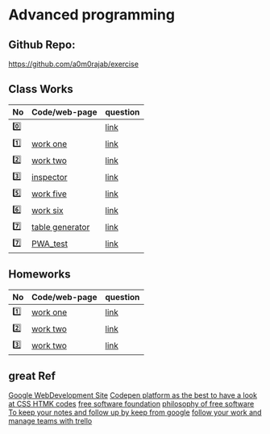 # Advanced programming

## Github Repo:
https://github.com/a0m0rajab/exercise

## Class Works

| No      | Code/web-page                        | question                                                                   |
| ------- | ------------------------------------ | -------------------------------------------------------------------------- |
| :zero:  | []()                                 | [link](https://groups.google.com/forum/#!topic/fsmvu-mae/1gn41Vtkj6Y)      |
| :one:   | [work one](JSuniWork/CW1.html)       | [link](https://groups.google.com/forum/#!topic/fsmvu-mae/IvKDmXMwrM8)      |
| :two:   | [work two](JSuniWork/CW2/roadMap.md) | [link](https://groups.google.com/forum/#!topic/fsmvu-mae/hwM_bADloQU)      |
| :three: | [inspector](JSuniWork/index.html)    | [link](https://groups.google.com/forum/#!topic/fsmvu-mae/-5ONDWb77fY)      |
| :five:  | [work five](JSuniWork/CW5.HTML)      | [link](https://groups.google.com/d/msg/fsmvu-mae/YbEWQyVvejk/uQsmi5WuCAAJ) |
| :six:   | [work six](JSuniWork/cw6.html)       | [link](https://groups.google.com/d/msg/fsmvu-mae/qx3MEdIdMtI/gp9TLgNOBQAJ) |
| :seven:   | [table generator](JSuniWork/CW7/cw7.html)       | [link](https://groups.google.com/d/msg/fsmvu-mae/FS_53-wdnc0/quWV2wFHAQAJ) |
| :seven:   | [PWA_test](JSuniWork/CW7/PWA_test.html)       | [link](https://groups.google.com/d/msg/fsmvu-mae/FS_53-wdnc0/quWV2wFHAQAJ) |



## Homeworks

| No | Code/web-page | question |
| -- | ----  |--- |
|  :one: |          [work one](/JSuniWork/HW1.html)     |[link](https://groups.google.com/forum/#!topic/fsmvu-mae/9zz_tXebdb0)|
|  :two: |          [work two](/JSuniWork/HW2/Database.html)     |[link](https://groups.google.com/d/msg/fsmvu-mae/9zz_tXebdb0/EwhcpcJ9BgAJ)|
|  :three: |          [work two](/JSuniWork/HW3/animation.html)     |[link](https://groups.google.com/d/msg/fsmvu-mae/9zz_tXebdb0/LCuvfxd6AAAJ)|

## great Ref
[Google WebDevelopment Site](https://web.dev/)
[Codepen platform as the best to have a look at CSS HTMK codes](http://codepen.io)
[free software foundation](https://www.fsf.org)
[philosophy of free software](https://gnu.org/philosophy/shouldbefree.en.html)
[To keep your notes and follow up by keep from google](https://keep.google.com/)
[follow your work and manage teams with trello](https://trello.com)
